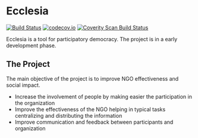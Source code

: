 Ecclesia
===============================

[![Build Status](https://api.travis-ci.org/earelin/ecclesia.png)](https://travis-ci.org/earelin/ecclesia)
[![codecov.io](https://codecov.io/github/earelin/ecclesia/coverage.svg?branch=master)](https://codecov.io/github/earelin/ecclesia?branch=master)
[![Coverity Scan Build Status](https://scan.coverity.com/projects/8623/badge.svg)](https://scan.coverity.com/projects/earelin-ecclesia)

Ecclesia is a tool for participatory democracy. 
The project is in a early development phase.

## The Project

The main objective of the project is to improve NGO effectiveness and social impact.

- Increase the involvement of people by making easier the participation in the organization
- Improve the effectiveness of the NGO helping in typical tasks centralizing and distributing the information
- Improve communication and feedback between participants and organization
